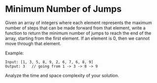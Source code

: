 # Minimum Number of Jumps

Given an array of integers where each element represents the maximum number of steps that can be made forward from that element, write a function to return the minimum number of jumps to reach the end of the array, starting from the first element. If an element is 0, then we cannot move through that element.

Example:

```
Input: [1, 3, 5, 8, 9, 2, 6, 7, 6, 8, 9]
Output: 3   // going from 1 -> 3 -> 8 -> 9
```

Analyze the time and space complexity of your solution.

